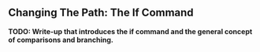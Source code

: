 Changing The Path: The If Command
---------------------------------

**TODO: Write-up that introduces the if command and the general concept of comparisons and branching.**
